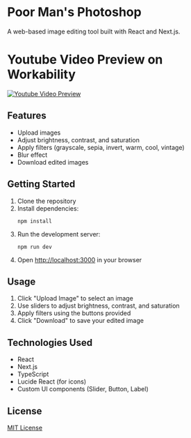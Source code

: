 # Poor Man's Photoshop

A web-based image editing tool built with React and Next.js.


# Youtube Video Preview on Workability

[![Youtube Video Preview](https://img.youtube.com/vi/5ffaiyeSiUc/0.jpg)](https://www.youtube.com/watch?v=5ffaiyeSiUc)


## Features

- Upload images
- Adjust brightness, contrast, and saturation
- Apply filters (grayscale, sepia, invert, warm, cool, vintage)
- Blur effect
- Download edited images

## Getting Started

1. Clone the repository
2. Install dependencies:
   ```
   npm install
   ```
3. Run the development server:
   ```
   npm run dev
   ```
4. Open [http://localhost:3000](http://localhost:3000) in your browser

## Usage

1. Click "Upload Image" to select an image
2. Use sliders to adjust brightness, contrast, and saturation
3. Apply filters using the buttons provided
4. Click "Download" to save your edited image

## Technologies Used

- React
- Next.js
- TypeScript
- Lucide React (for icons)
- Custom UI components (Slider, Button, Label)

## License

[MIT License](LICENSE)
